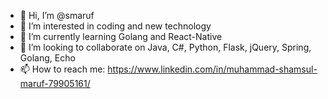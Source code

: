 - 👋 Hi, I’m @smaruf
- 👀 I’m interested in coding and new technology
- 🌱 I’m currently learning Golang and React-Native
- 💞️ I’m looking to collaborate on Java, C#, Python, Flask, jQuery, Spring, Golang, Echo
- 📫 How to reach me: https://www.linkedin.com/in/muhammad-shamsul-maruf-79905161/

<!---
smaruf/smaruf is a ✨ special ✨ repository because its `README.md` (this file) appears on your GitHub profile.
You can click the Preview link to take a look at your changes.
--->
